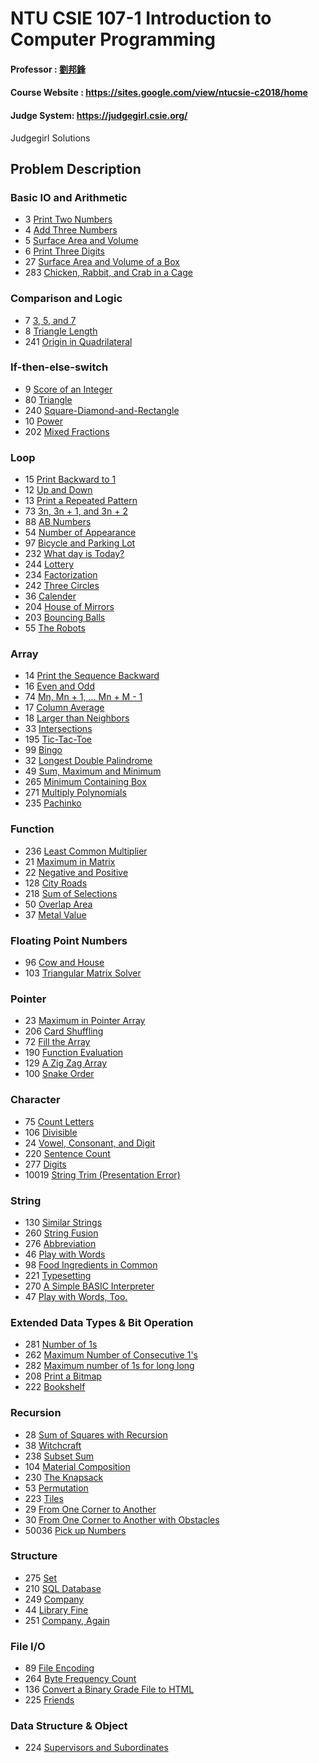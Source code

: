 # NTU CSIE 107-1 Introduction to Computer Programming
#### Professor : [劉邦鋒](http://www.csie.ntu.edu.tw/~pangfeng/)
#### Course Website : https://sites.google.com/view/ntucsie-c2018/home
#### Judge System: https://judgegirl.csie.org/
Judgegirl Solutions

## Problem Description

### Basic IO and Arithmetic
- 3 [Print Two Numbers](https://judgegirl.csie.org/problem/0/3)
- 4 [Add Three Numbers](https://judgegirl.csie.org/problem/0/4)
- 5 [Surface Area and Volume](https://judgegirl.csie.org/problem/0/5)
- 6 [Print Three Digits](https://judgegirl.csie.org/problem/0/6)
- 27 [Surface Area and Volume of a Box](https://judgegirl.csie.org/problem/0/27)
- 283 [Chicken, Rabbit, and Crab in a Cage](https://judgegirl.csie.org/problem/0/283)

### Comparison and Logic
- 7 [3, 5, and 7](https://judgegirl.csie.org/problem/0/7)
- 8 [Triangle Length](https://judgegirl.csie.org/problem/0/8)
- 241 [Origin in Quadrilateral](https://judgegirl.csie.org/problem/0/241)

### If-then-else-switch
- 9 [Score of an Integer](https://judgegirl.csie.org/problem/0/9)
- 80 [Triangle](https://judgegirl.csie.org/problem/0/80)
- 240 [Square-Diamond-and-Rectangle](https://judgegirl.csie.org/problem/0/240)
- 10 [Power](https://judgegirl.csie.org/problem/0/10)
- 202 [Mixed Fractions](https://judgegirl.csie.org/problem/0/202)

### Loop
- 15 [Print Backward to 1](https://judgegirl.csie.org/problem/0/15)
- 12 [Up and Down](https://judgegirl.csie.org/problem/0/12)
- 13 [Print a Repeated Pattern](https://judgegirl.csie.org/problem/0/13)
- 73 [3n, 3n + 1, and 3n + 2](https://judgegirl.csie.org/problem/0/73)
- 88 [AB Numbers](https://judgegirl.csie.org/problem/0/88)
- 54 [Number of Appearance](https://judgegirl.csie.org/problem/0/54)
- 97 [Bicycle and Parking Lot](https://judgegirl.csie.org/problem/0/97)
- 232 [What day is Today?](https://judgegirl.csie.org/problem/0/232)
- 244 [Lottery](https://judgegirl.csie.org/problem/0/244)
- 234 [Factorization](https://judgegirl.csie.org/problem/0/234)
- 242 [Three Circles](https://judgegirl.csie.org/problem/0/242)
- 36 [Calender](https://judgegirl.csie.org/problem/0/36)
- 204 [House of Mirrors](https://judgegirl.csie.org/problem/0/204)
- 203 [Bouncing Balls](https://judgegirl.csie.org/problem/0/203)
- 55 [The Robots](https://judgegirl.csie.org/problem/0/55)


### Array
- 14 [Print the Sequence Backward](https://judgegirl.csie.org/problem/0/14)
- 16 [Even and Odd](https://judgegirl.csie.org/problem/0/16)
- 74 [Mn, Mn + 1, ... Mn + M - 1](https://judgegirl.csie.org/problem/0/74)
- 17 [Column Average](https://judgegirl.csie.org/problem/0/17)
- 18 [Larger than Neighbors](https://judgegirl.csie.org/problem/0/18)
- 33 [Intersections](https://judgegirl.csie.org/problem/0/33)
- 195 [Tic-Tac-Toe](https://judgegirl.csie.org/problem/0/195)
- 99 [Bingo](https://judgegirl.csie.org/problem/0/99)
- 32 [Longest Double Palindrome](https://judgegirl.csie.org/problem/0/32)
- 49 [Sum, Maximum and Minimum](https://judgegirl.csie.org/problem/0/49)
- 265 [Minimum Containing Box](https://judgegirl.csie.org/problem/0/265)
- 271 [Multiply Polynomials](https://judgegirl.csie.org/problem/0/271)
- 235 [Pachinko](https://judgegirl.csie.org/problem/0/235)

### Function
- 236 [Least Common Multiplier](https://judgegirl.csie.org/problem/0/236)
- 21 [Maximum in Matrix](https://judgegirl.csie.org/problem/0/21)
- 22 [Negative and Positive](https://judgegirl.csie.org/problem/0/22)
- 128 [City Roads](https://judgegirl.csie.org/problem/0/128)
- 218 [Sum of Selections](https://judgegirl.csie.org/problem/0/218)
- 50 [Overlap Area](https://judgegirl.csie.org/problem/0/50)
- 37 [Metal Value](https://judgegirl.csie.org/problem/0/37)

### Floating Point Numbers
- 96 [Cow and House](https://judgegirl.csie.org/problem/0/96)
- 103 [Triangular Matrix Solver](https://judgegirl.csie.org/problem/0/103)

### Pointer
- 23 [Maximum in Pointer Array](https://judgegirl.csie.org/problem/0/23)
- 206 [Card Shuffling](https://judgegirl.csie.org/problem/0/206)
- 72 [Fill the Array](https://judgegirl.csie.org/problem/0/72)
- 190 [Function Evaluation](https://judgegirl.csie.org/problem/0/190)
- 129 [A Zig Zag Array](https://judgegirl.csie.org/problem/0/129)
- 100 [Snake Order](https://judgegirl.csie.org/problem/0/100)

### Character
- 75 [Count Letters](https://judgegirl.csie.org/problem/0/75)
- 106 [Divisible](https://judgegirl.csie.org/problem/0/106)
- 24 [Vowel, Consonant, and Digit](https://judgegirl.csie.org/problem/0/24)
- 220 [Sentence Count](https://judgegirl.csie.org/problem/0/220)
- 277 [Digits](https://judgegirl.csie.org/problem/0/277)
- 10019 [String Trim (Presentation Error)](https://judgegirl.csie.org/problem/0/10019)

### String
- 130 [Similar Strings](https://judgegirl.csie.org/problem/0/130)
- 260 [String Fusion](https://judgegirl.csie.org/problem/0/260)
- 276 [Abbreviation](https://judgegirl.csie.org/problem/0/276)
- 46 [Play with Words](https://judgegirl.csie.org/problem/0/46)
- 98 [Food Ingredients in Common](https://judgegirl.csie.org/problem/0/98)
- 221 [Typesetting](https://judgegirl.csie.org/problem/0/221)
- 270 [A Simple BASIC Interpreter](https://judgegirl.csie.org/problem/0/270)
- 47 [Play with Words, Too.](https://judgegirl.csie.org/problem/0/47)

### Extended Data Types & Bit Operation
- 281 [Number of 1s](https://judgegirl.csie.org/problem/0/281)
- 262 [Maximum Number of Consecutive 1's](https://judgegirl.csie.org/problem/0/262)
- 282 [Maximum number of 1s for long long](https://judgegirl.csie.org/problem/0/282)
- 208 [Print a Bitmap](https://judgegirl.csie.org/problem/0/208)
- 222 [Bookshelf](https://judgegirl.csie.org/problem/0/222)

### Recursion
- 28 [Sum of Squares with Recursion](https://judgegirl.csie.org/problem/0/28)
- 38 [Witchcraft](https://judgegirl.csie.org/problem/0/38)
- 238 [Subset Sum](https://judgegirl.csie.org/problem/0/238)
- 104 [Material Composition](https://judgegirl.csie.org/problem/0/104)
- 230 [The Knapsack](https://judgegirl.csie.org/problem/0/230)
- 53 [Permutation](https://judgegirl.csie.org/problem/0/53)
- 223 [Tiles](https://judgegirl.csie.org/problem/0/223)
- 29 [From One Corner to Another](https://judgegirl.csie.org/problem/0/29)
- 30 [From One Corner to Another with Obstacles](https://judgegirl.csie.org/problem/0/30)
- 50036 [Pick up Numbers](https://judgegirl.csie.org/problem/0/50036)

### Structure
- 275 [Set](https://judgegirl.csie.org/problem/0/275)
- 210 [SQL Database](https://judgegirl.csie.org/problem/0/210)
- 249 [Company](https://judgegirl.csie.org/problem/0/249)
- 44 [Library Fine](https://judgegirl.csie.org/problem/0/44)
- 251 [Company, Again](https://judgegirl.csie.org/problem/0/251)

### File I/O
- 89 [File Encoding](https://judgegirl.csie.org/problem/0/89)
- 264 [Byte Frequency Count](https://judgegirl.csie.org/problem/0/264)
- 136 [Convert a Binary Grade File to HTML](https://judgegirl.csie.org/problem/0/136)
- 225 [Friends](https://judgegirl.csie.org/problem/0/225)

### Data Structure & Object
- 224 [Supervisors and Subordinates](https://judgegirl.csie.org/problem/0/224)
